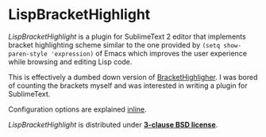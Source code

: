 LispBracketHighlight
====================

_LispBracketHighlight_ is a plugin for SublimeText 2 editor that implements bracket highlighting
scheme similar to the one provided by `(setq show-paren-style 'expression)` of Emacs which improves
the user experience while browsing and editing Lisp code.

This is effectively a dumbed down version of [BracketHighligher](//github.com/facelessuser/BracketHighlighter).
I was bored of counting the brackets myself and was interested in writing a plugin for SublimeText.

Configuration options are explained [inline](LispBracketHighlight.sublime-settings).

_LispBracketHighlight_ is distributed under **[3-clause BSD license](LICENSE)**.
